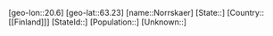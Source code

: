 ﻿---
location: [63.23,20.6]
mapzoom: [7,12] 
mapmarker: city 
type: City
tags:
- geo/City


SpocWebEntityId: 32954
isDeleted: false
confidential: public

---
[geo-lon::20.6]
[geo-lat::63.23]
[name::Norrskaer]
[State::]
[Country::[[Finland]]]
[StateId::]
[Population::]
[Unknown::]

